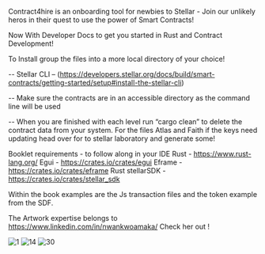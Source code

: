 Contract4hire is an onboarding tool for newbies to Stellar - Join our unlikely heros in their quest to use the power of Smart Contracts!


Now With Developer Docs to get you started in Rust and Contract Development! 


To Install group the files into a
more local directory of your choice!

-- Stellar CLI – (https://developers.stellar.org/docs/build/smart-contracts/getting-started/setup#install-the-stellar-cli)


-- Make sure the contracts are in an accessible directory as
the command line will be used

-- When you are finished with each level run “cargo clean” to
delete the contract data from your system.
For the files Atlas and Faith if the keys need updating head
over for to stellar laboratory and generate some! 


Booklet requirements - to follow along in your IDE
Rust - https://www.rust-lang.org/
Egui - https://crates.io/crates/egui
Eframe - https://crates.io/crates/eframe
Rust stellarSDK - https://crates.io/crates/stellar_sdk

Within the book examples are the Js transaction files and the
token example from the SDF. 


The Artwork expertise belongs to https://www.linkedin.com/in/nwankwoamaka/ Check her out !

![1](https://github.com/user-attachments/assets/49b0f316-a73e-444b-ad05-1f1bb115d4b1)
![14](https://github.com/user-attachments/assets/404d57b1-72cc-4321-bdb2-962d26e457e2)
![30](https://github.com/user-attachments/assets/6f22a6c2-b803-4fbf-98f1-f097387fc14c)
